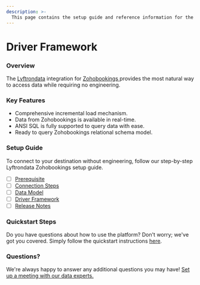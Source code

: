 ```yaml
---
description: >-
  This page contains the setup guide and reference information for the Zohobookings source connector.
---
```


# Driver Framework

### Overview

The [Lyftrondata](https://www.lyftrondata.com/) integration for [Zohobookings](https://www.lyftrondata.com/integration/zohobookings/)[ ](https://www.lyftrondata.com/integration/zohobookings/)provides the most natural way to access data while requiring no engineering.

### Key Features

* Comprehensive incremental load mechanism.
* Data from Zohobookings is available in real-time.&#x20;
* ANSI SQL is fully supported to query data with ease.
* Ready to query Zohobookings relational schema model.

### Setup Guide

To connect to your destination without engineering, follow our step-by-step Lyftrondata Zohobookings setup guide.

* [ ] [Prerequisite](../../business-analytics/zohobookings/prerequisite.md)
* [ ] [Connection Steps](../../business-analytics/zohobookings/connection-steps.md)
* [ ] [Data Model](../../business-analytics/zohobookings/data-model/)
* [ ] [Driver Framework](../../business-analytics/zohobookings/driver-framework/)
* [ ] [Release Notes](../../business-analytics/zohobookings/release-notes.md)

### Quickstart Steps

Do you have questions about how to use the platform? Don't worry; we've got you covered. Simply follow the quickstart instructions [here](../../../quickstart-steps.md).

### Questions? <a href="#questions" id="questions"></a>

We're always happy to answer any additional questions you may have! [Set up a meeting with our data experts.](https://www.lyftrondata.com/book-a-meeting/)


